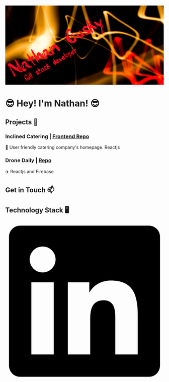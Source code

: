 ![](https://github.com/Guskyn13/Guskyn13/blob/main/bannerFinal.png)

# 😎 **Hey! I'm Nathan!** 😎


## Projects :art:
### Inclined Catering | [Frontend Repo](github.com/Guskyn13/inclined-catering)

🌮 User friendly catering company's homepage. Reactjs

### Drone Daily | [Repo](github.com/Guskyn13/DroneDaily)

✈️ Reactjs and Firebase

## Get in Touch 📫




## Technology Stack 🖥️

<svg viewBox="0 0 128 128">
<path d="M116 3H12a8.91 8.91 0 00-9 8.8v104.42a8.91 8.91 0 009 8.78h104a8.93 8.93 0 009-8.81V11.77A8.93 8.93 0 00116 3zM39.17 107H21.06V48.73h18.11zm-9-66.21a10.5 10.5 0 1110.49-10.5 10.5 10.5 0 01-10.54 10.48zM107 107H88.89V78.65c0-6.75-.12-15.44-9.41-15.44s-10.87 7.36-10.87 15V107H50.53V48.73h17.36v8h.24c2.42-4.58 8.32-9.41 17.13-9.41C103.6 47.28 107 59.35 107 75z"></path>
</svg>


<!--
**Guskyn13/Guskyn13** is a ✨ _special_ ✨ repository because its `README.md` (this file) appears on your GitHub profile.

Here are some ideas to get you started:

- 🔭 I’m currently working on ...
- 🌱 I’m currently learning ...
- 👯 I’m looking to collaborate on ...
- 🤔 I’m looking for help with ...
- 💬 Ask me about ...
- 📫 How to reach me: ...
- 😄 Pronouns: ...
- ⚡ Fun fact: ...
-->
